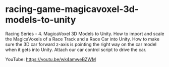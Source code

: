 # racing-game-magicavoxel-3d-models-to-unity
Racing Series - 4. MagicaVoxel 3D Models to Unity.  How to import and scale the MagicaVoxels of a Race Track and a Race Car into Unity. How to make sure the 3D car forward z-axis is pointing the right way on the car model when it gets into Unity.  Attach our car control script to drive the car. 

YouTube:   https://youtu.be/wk4amweBZWM
